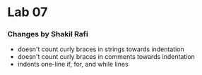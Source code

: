 # Lab 07

### Changes by Shakil Rafi
- doesn't count curly braces in strings towards indentation
- doesn't count curly braces in comments towards indentation
- indents one-line if, for, and while lines
